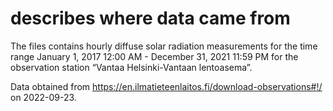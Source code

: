 # describes where data came from

The files contains hourly diffuse solar radiation measurements for the time range January 1, 2017 12:00 AM - December 31, 2021 11:59 PM for the observation station “Vantaa Helsinki-Vantaan lentoasema”.

Data obtained from https://en.ilmatieteenlaitos.fi/download-observations#!/ on 2022-09-23.